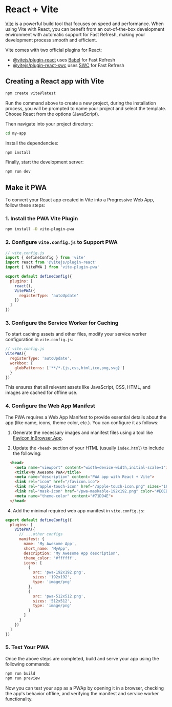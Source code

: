 # React + Vite

[Vite](https://vitejs.dev/) is a powerful build tool that focuses on speed and performance. When using Vite with React, you can benefit from an out-of-the-box development environment with automatic support for Fast Refresh, making your development process smooth and efficient. 

Vite comes with two official plugins for React:

- [@vitejs/plugin-react](https://github.com/vitejs/vite-plugin-react/blob/main/packages/plugin-react/README.md) uses [Babel](https://babeljs.io/) for Fast Refresh
- [@vitejs/plugin-react-swc](https://github.com/vitejs/vite-plugin-react-swc) uses [SWC](https://swc.rs/) for Fast Refresh


## Creating a React app with Vite

```bash
npm create vite@latest
```

Run the command above to create a new project, during the installation process, you will be prompted to name your project and select the template. Choose React from the options (JavaScript).

Then navigate into your project directory:

```bash
cd my-app
```

Install the dependencies:

```bash
npm install
```

Finally, start the development server:

```bash
npm run dev
```

## Make it PWA

To convert your React app created in Vite into a Progressive Web App, follow these steps:

### 1. Install the PWA Vite Plugin

```bash
npm install -D vite-plugin-pwa
```

### 2. Configure `vite.config.js` to Support PWA

```js
// vite.config.js
import { defineConfig } from 'vite'
import react from '@vitejs/plugin-react'
import { VitePWA } from 'vite-plugin-pwa'

export default defineConfig({
  plugins: [
    react(),
    VitePWA({
      registerType: 'autoUpdate'
    })
  ]
})
```

### 3. Configure the Service Worker for Caching

To start caching assets and other files, modify your service worker configuration in `vite.config.js`:

```js
// vite.config.js
VitePWA({
  registerType: 'autoUpdate',
  workbox: {
    globPatterns: ['**/*.{js,css,html,ico,png,svg}']
  }
})
```

This ensures that all relevant assets like JavaScript, CSS, HTML, and images are cached for offline use.

### 4. Configure the Web App Manifest

The PWA requires a Web App Manifest to provide essential details about the app (like name, icons, theme color, etc.). You can configure it as follows:

1. Generate the necessary images and manifest files using a tool like [Favicon InBrowser.App](https://favicon.inbrowser.app/tools/favicon-generator).

2. Update the `<head>` section of your HTML (usually `index.html`) to include the following:

```html
  <head>
    <meta name="viewport" content="width=device-width,initial-scale=1">
    <title>My Awesome PWA</title>
    <meta name="description" content="PWA app with React + Vite">
    <link rel="icon" href="/favicon.ico">
    <link rel="apple-touch-icon" href="/apple-touch-icon.png" sizes="180x180">
    <link rel="mask-icon" href="/pwa-maskable-192x192.png" color="#E0EBAF">
    <meta name="theme-color" content="#71D94E">
  </head>
```

4. Add the minimal required web app manifest in `vite.config.js`:

```js
export default defineConfig({
  plugins: [
    VitePWA({
      // ...other configs
      manifest: {
        name: 'My Awesome App',
        short_name: 'MyApp',
        description: 'My Awesome App description',
        theme_color: '#ffffff',
        icons: [
          {
            src: 'pwa-192x192.png',
            sizes: '192x192',
            type: 'image/png'
          },
          {
            src: 'pwa-512x512.png',
            sizes: '512x512',
            type: 'image/png'
          }
        ]
      }
    })
  ]
})
```

### 5. Test Your PWA

Once the above steps are completed, build and serve your app using the following commands:

```bash
npm run build
npm run preview
```

Now you can test your app as a PWAp by opening it in a browser, checking the app's behavior offline, and verifying the manifest and service worker functionality.